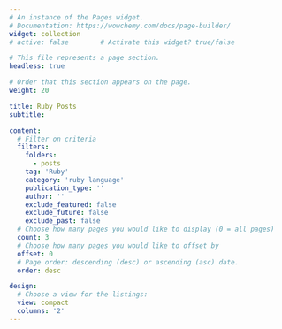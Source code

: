```yaml
---
# An instance of the Pages widget.
# Documentation: https://wowchemy.com/docs/page-builder/
widget: collection
# active: false        # Activate this widget? true/false

# This file represents a page section.
headless: true

# Order that this section appears on the page.
weight: 20

title: Ruby Posts
subtitle:

content:
  # Filter on criteria
  filters:
    folders:
      - posts
    tag: 'Ruby'
    category: 'ruby language'
    publication_type: ''
    author: ''
    exclude_featured: false
    exclude_future: false
    exclude_past: false
  # Choose how many pages you would like to display (0 = all pages)
  count: 3
  # Choose how many pages you would like to offset by
  offset: 0
  # Page order: descending (desc) or ascending (asc) date.
  order: desc

design:
  # Choose a view for the listings:
  view: compact
  columns: '2'
---
```

